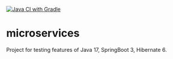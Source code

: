 [![Java CI with Gradle](https://github.com/SergioViacheslaev/microservices/actions/workflows/gradle.yml/badge.svg)](https://github.com/SergioViacheslaev/microservices/actions/workflows/gradle.yml)
# microservices
Project for testing features of Java 17, SpringBoot 3, Hibernate 6.
